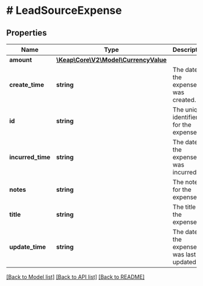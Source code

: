 # # LeadSourceExpense

## Properties

Name | Type | Description | Notes
------------ | ------------- | ------------- | -------------
**amount** | [**\Keap\Core\V2\Model\CurrencyValue**](CurrencyValue.md) |  | [optional]
**create_time** | **string** | The date the expense was created. | [optional]
**id** | **string** | The unique identifier for the expense. | [optional]
**incurred_time** | **string** | The date the expense was incurred. | [optional]
**notes** | **string** | The notes for the expense. | [optional]
**title** | **string** | The title of the expense. | [optional]
**update_time** | **string** | The date the expense was last updated. | [optional]

[[Back to Model list]](../../README.md#models) [[Back to API list]](../../README.md#endpoints) [[Back to README]](../../README.md)
